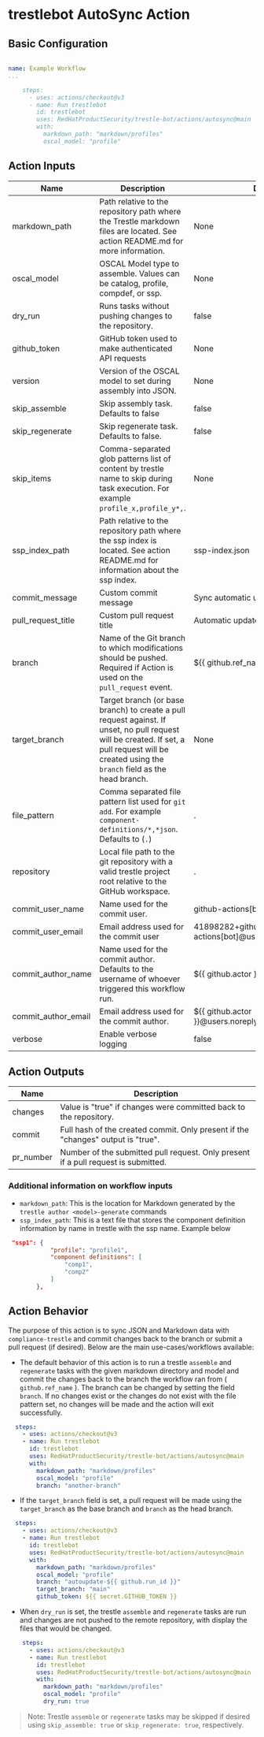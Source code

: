 # trestlebot AutoSync Action

## Basic Configuration


```yaml

name: Example Workflow
...

    steps:
      - uses: actions/checkout@v3
      - name: Run trestlebot
        id: trestlebot
        uses: RedHatProductSecurity/trestle-bot/actions/autosync@main
        with:
          markdown_path: "markdown/profiles"
          oscal_model: "profile"
```

## Action Inputs

<!-- START_ACTION_INPUTS -->
| Name | Description | Default | Required |
| --- | --- | --- | --- |
| markdown_path | Path relative to the repository path where the Trestle markdown files are located. See action README.md for more information. | None | True |
| oscal_model | OSCAL Model type to assemble. Values can be catalog, profile, compdef, or ssp. | None | True |
| dry_run | Runs tasks without pushing changes to the repository. | false | False |
| github_token | GitHub token used to make authenticated API requests | None | False |
| version | Version of the OSCAL model to set during assembly into JSON. | None | False |
| skip_assemble | Skip assembly task. Defaults to false | false | False |
| skip_regenerate | Skip regenerate task. Defaults to false. | false | False |
| skip_items | Comma-separated glob patterns list of content by trestle name to skip during task execution. For example `profile_x,profile_y*,`. | None | False |
| ssp_index_path | Path relative to the repository path where the ssp index is located. See action README.md for information about the ssp index. | ssp-index.json | False |
| commit_message | Custom commit message | Sync automatic updates | False |
| pull_request_title | Custom pull request title | Automatic updates from trestlebot | False |
| branch | Name of the Git branch to which modifications should be pushed. Required if Action is used on the `pull_request` event. | ${{ github.ref_name }} | False |
| target_branch | Target branch (or base branch) to create a pull request against. If unset, no pull request will be created. If set, a pull request will be created using the `branch` field as the head branch. | None | False |
| file_pattern | Comma separated file pattern list used for `git add`. For example `component-definitions/*,*json`. Defaults to (`.`) | . | False |
| repository | Local file path to the git repository with a valid trestle project root relative to the GitHub workspace. | . | False |
| commit_user_name | Name used for the commit user. | github-actions[bot] | False |
| commit_user_email | Email address used for the commit user | 41898282+github-actions[bot]@users.noreply.github.com | False |
| commit_author_name | Name used for the commit author. Defaults to the username of whoever triggered this workflow run. | ${{ github.actor }} | False |
| commit_author_email | Email address used for the commit author. | ${{ github.actor }}@users.noreply.github.com | False |
| verbose | Enable verbose logging | false | False |

<!-- END_ACTION_INPUTS -->

## Action Outputs

<!-- START_ACTION_OUTPUTS -->
| Name | Description |
| --- | --- |
| changes | Value is "true" if changes were committed back to the repository. |
| commit | Full hash of the created commit. Only present if the "changes" output is "true". |
| pr_number | Number of the submitted pull request. Only present if a pull request is submitted. |

<!-- END_ACTION_OUTPUTS -->

### Additional information on workflow inputs

- `markdown_path`: This is the location for Markdown generated by the `trestle author <model>-generate` commands
- `ssp_index_path`: This is a text file that stores the component definition information by name in trestle with the ssp name. Example below

```json
 "ssp1": {
            "profile": "profile1",
            "component definitions": [
                "comp1",
                "comp2"
            ]
        },
```

## Action Behavior

The purpose of this action is to sync JSON and Markdown data with `compliance-trestle` and commit changes back to the branch or submit a pull request (if desired). Below are the main use-cases/workflows available:

- The default behavior of this action is to run a trestle `assemble` and `regenerate` tasks with the given markdown directory and model and commit the changes back to the branch the workflow ran from ( `github.ref_name` ). The branch can be changed by setting the field `branch`. If no changes exist or the changes do not exist with the file pattern set, no changes will be made and the action will exit successfully.

```yaml
  steps:
    - uses: actions/checkout@v3
    - name: Run trestlebot
      id: trestlebot
      uses: RedHatProductSecurity/trestle-bot/actions/autosync@main
      with:
        markdown_path: "markdown/profiles"
        oscal_model: "profile"
        branch: "another-branch"
```

- If the `target_branch` field is set, a pull request will be made using the `target_branch` as the base branch and `branch` as the head branch.

```yaml
  steps:
    - uses: actions/checkout@v3
    - name: Run trestlebot
      id: trestlebot
      uses: RedHatProductSecurity/trestle-bot/actions/autosync@main
      with:
        markdown_path: "markdown/profiles"
        oscal_model: "profile"
        branch: "autoupdate-${{ github.run_id }}"
        target_branch: "main"
        github_token: ${{ secret.GITHUB_TOKEN }}
```

- When `dry_run` is set, the trestle `assemble` and `regenerate` tasks are run and changes are not pushed to the remote repository, with display the files that would be changed.

```yaml
    steps:
      - uses: actions/checkout@v3
      - name: Run trestlebot
        id: trestlebot
        uses: RedHatProductSecurity/trestle-bot/actions/autosync@main
        with:
          markdown_path: "markdown/profiles"
          oscal_model: "profile"
          dry_run: true
```

> Note: Trestle `assemble` or `regenerate` tasks may be skipped if desired using `skip_assemble: true` or `skip_regenerate: true`, respectively. 